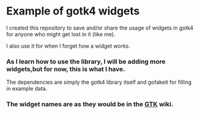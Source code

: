 # Example of gotk4 widgets

I created this repository to save and/or share the usage of widgets in gotk4 for
anyone who might get lost in it (like me).

I also use it for when I forget how a widget works.

### As I learn how to use the library, I will be adding more widgets,but for now, this is what I have.

The dependencies are simply the gotk4 library itself and gofakeit for filling in example data.

### The widget names are as they would be in the [GTK](https://docs.gtk.org/gtk4/index.html) wiki.

